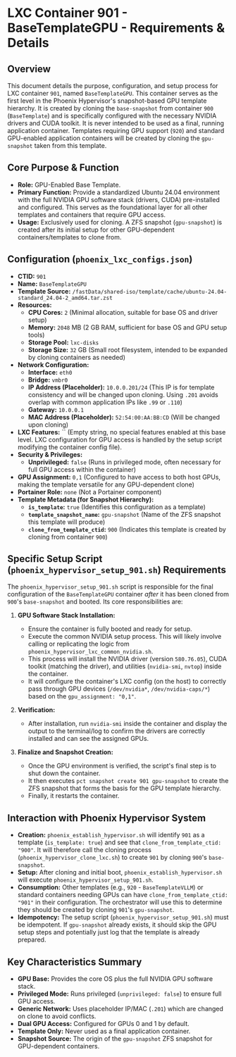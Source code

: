 # LXC Container 901 - BaseTemplateGPU - Requirements & Details

## Overview

This document details the purpose, configuration, and setup process for LXC container `901`, named `BaseTemplateGPU`. This container serves as the first level in the Phoenix Hypervisor's snapshot-based GPU template hierarchy. It is created by cloning the `base-snapshot` from container `900` (`BaseTemplate`) and is specifically configured with the necessary NVIDIA drivers and CUDA toolkit. It is never intended to be used as a final, running application container. Templates requiring GPU support (`920`) and standard GPU-enabled application containers will be created by cloning the `gpu-snapshot` taken from this template.

## Core Purpose & Function

*   **Role:** GPU-Enabled Base Template.
*   **Primary Function:** Provide a standardized Ubuntu 24.04 environment with the full NVIDIA GPU software stack (drivers, CUDA) pre-installed and configured. This serves as the foundational layer for all other templates and containers that require GPU access.
*   **Usage:** Exclusively used for cloning. A ZFS snapshot (`gpu-snapshot`) is created after its initial setup for other GPU-dependent containers/templates to clone from.

## Configuration (`phoenix_lxc_configs.json`)

*   **CTID:** `901`
*   **Name:** `BaseTemplateGPU`
*   **Template Source:** `/fastData/shared-iso/template/cache/ubuntu-24.04-standard_24.04-2_amd64.tar.zst`
*   **Resources:**
    *   **CPU Cores:** `2` (Minimal allocation, suitable for base OS and driver setup)
    *   **Memory:** `2048` MB (2 GB RAM, sufficient for base OS and GPU setup tools)
    *   **Storage Pool:** `lxc-disks`
    *   **Storage Size:** `32` GB (Small root filesystem, intended to be expanded by cloning containers as needed)
*   **Network Configuration:**
    *   **Interface:** `eth0`
    *   **Bridge:** `vmbr0`
    *   **IP Address (Placeholder):** `10.0.0.201/24` (This IP is for template consistency and will be changed upon cloning. Using `.201` avoids overlap with common application IPs like `.99` or `.110`)
    *   **Gateway:** `10.0.0.1`
    *   **MAC Address (Placeholder):** `52:54:00:AA:BB:CD` (Will be changed upon cloning)
*   **LXC Features:** `` (Empty string, no special features enabled at this base level. LXC configuration for GPU access is handled by the setup script modifying the container config file).
*   **Security & Privileges:**
    *   **Unprivileged:** `false` (Runs in privileged mode, often necessary for full GPU access within the container)
*   **GPU Assignment:** `0,1` (Configured to have access to both host GPUs, making the template versatile for any GPU-dependent clone)
*   **Portainer Role:** `none` (Not a Portainer component)
*   **Template Metadata (for Snapshot Hierarchy):**
    *   **`is_template`:** `true` (Identifies this configuration as a template)
    *   **`template_snapshot_name`:** `gpu-snapshot` (Name of the ZFS snapshot this template will produce)
    *   **`clone_from_template_ctid`:** `900` (Indicates this template is created by cloning from container `900`)

## Specific Setup Script (`phoenix_hypervisor_setup_901.sh`) Requirements

The `phoenix_hypervisor_setup_901.sh` script is responsible for the final configuration of the `BaseTemplateGPU` container *after* it has been cloned from `900`'s `base-snapshot` and booted. Its core responsibilities are:

1.  **GPU Software Stack Installation:**
    *   Ensure the container is fully booted and ready for setup.
    *   Execute the common NVIDIA setup process. This will likely involve calling or replicating the logic from `phoenix_hypervisor_lxc_common_nvidia.sh`.
    *   This process will install the NVIDIA driver (version `580.76.05`), CUDA toolkit (matching the driver), and utilities (`nvidia-smi`, `nvtop`) inside the container.
    *   It will configure the container's LXC config (on the host) to correctly pass through GPU devices (`/dev/nvidia*`, `/dev/nvidia-caps/*`) based on the `gpu_assignment: "0,1"`.

2.  **Verification:**
    *   After installation, run `nvidia-smi` inside the container and display the output to the terminal/log to confirm the drivers are correctly installed and can see the assigned GPUs.

3.  **Finalize and Snapshot Creation:**
    *   Once the GPU environment is verified, the script's final step is to shut down the container.
    *   It then executes `pct snapshot create 901 gpu-snapshot` to create the ZFS snapshot that forms the basis for the GPU template hierarchy.
    *   Finally, it restarts the container.

## Interaction with Phoenix Hypervisor System

*   **Creation:** `phoenix_establish_hypervisor.sh` will identify `901` as a template (`is_template: true`) and see that `clone_from_template_ctid: "900"`. It will therefore call the cloning process (`phoenix_hypervisor_clone_lxc.sh`) to create `901` by cloning `900`'s `base-snapshot`.
*   **Setup:** After cloning and initial boot, `phoenix_establish_hypervisor.sh` will execute `phoenix_hypervisor_setup_901.sh`.
*   **Consumption:** Other templates (e.g., `920` - `BaseTemplateVLLM`) or standard containers needing GPUs can have `clone_from_template_ctid: "901"` in their configuration. The orchestrator will use this to determine they should be created by cloning `901`'s `gpu-snapshot`.
*   **Idempotency:** The setup script (`phoenix_hypervisor_setup_901.sh`) must be idempotent. If `gpu-snapshot` already exists, it should skip the GPU setup steps and potentially just log that the template is already prepared.

## Key Characteristics Summary

*   **GPU Base:** Provides the core OS plus the full NVIDIA GPU software stack.
*   **Privileged Mode:** Runs privileged (`unprivileged: false`) to ensure full GPU access.
*   **Generic Network:** Uses placeholder IP/MAC (`.201`) which are changed on clone to avoid conflicts.
*   **Dual GPU Access:** Configured for GPUs 0 and 1 by default.
*   **Template Only:** Never used as a final application container.
*   **Snapshot Source:** The origin of the `gpu-snapshot` ZFS snapshot for GPU-dependent containers.